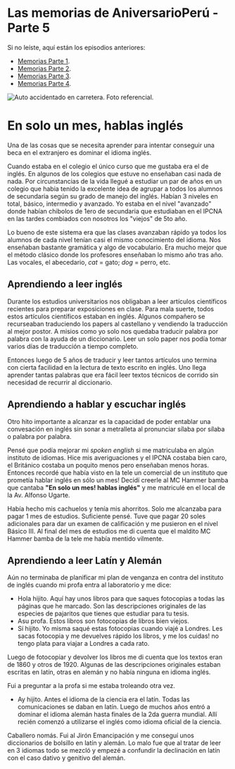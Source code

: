 # Las memorias de AniversarioPerú - Parte 5

Si no leíste, aquí están los episodios anteriores:

* [Memorias Parte 1](http://aniversarioperu.utero.pe/2014/06/28/las-memorias-de-aniversarioperu-parte-1/).
* [Memorias Parte 2](http://aniversarioperu.utero.pe/2014/07/17/las-memorias-de-aniversarioperu-parte-2/).
* [Memorias Parte 3](http://aniversarioperu.utero.pe/2014/08/28/las-memorias-de-aniversarioperu-parte-3/).
* [Memorias Parte 4](http://aniversarioperu.utero.pe/2014/09/18/las-memorias-de-aniversarioperu-parte-4/).

![Auto accidentado en carretera. Foto
referencial.](images/2014-10-01-choque.jpg)

# En solo un mes, hablas inglés
Una de las cosas que se necesita aprender para intentar conseguir una beca en
el extranjero es dominar el idioma inglés.

Cuando estaba en el colegio el único curso que me gustaba era el de inglés. En
algunos de los colegios que estuve no enseñaban casi nada de nada.
Por circunstancias de la vida llegué a estudiar un par de años en un colegio
que habia tenido la excelente idea de agrupar a todos los alumnos de secundaria
según su grado de manejo del inglés.
Habían 3 niveles en total, básico, intermedio y avanzado. Yo estaba en el nivel "avanzado" donde habían
chibolos de 1ero de secundaria que estudiaban en el IPCNA en las tardes
combiados con nosotros los "viejos" de 5to año.

Lo bueno de este sistema era que las clases avanzaban rápido ya todos los
alumnos de cada nivel tenían casi el mismo conocimiento del idioma. Nos
enseñaban bastante gramática y algo de vocabulario.
Era mucho mejor que el método clásico donde los profesores enseñaban lo mismo
año tras año. Las vocales, el abecedario, *cat* = gato; *dog* = perro, etc.

## Aprendiendo a leer inglés
Durante los estudios universitarios nos obligaban a leer artículos científicos
recientes para preparar exposiciones en clase. Para mala suerte, todos estos
artículos científicos estaban en inglés. Algunos compañero se recurseaban
traduciendo los papers al castellano y vendiendo la traducción al mejor postor.
A misios como yo solo nos quedaba traducir palabra por palabra con la ayuda de
un diccionario. Leer un solo paper nos podía tomar varios días de traducción a
tiempo completo.

Entonces luego de 5 años de traducir y leer tantos artículos
uno termina con cierta facilidad en la lectura de texto escrito en inglés.
Uno llega aprender tantas palabras que era fácil leer textos técnicos de
corrido sin necesidad de recurrir al diccionario.

## Aprendiendo a hablar y escuchar inglés
Otro hito importante a alcanzar es la capacidad de poder entablar una
convesación en inglés sin sonar a metralleta al pronunciar sílaba por sílaba o
palabra por palabra.

Pensé que podía mejorar mi *spoken english* si me matriculaba en algún
instituto de idiomas. Hice mis averiguaciones y el IPCNA costaba bien caro, el
Británico costaba un poquito menos pero enseñaban menos horas. Entonces recordé
que había visto en la tele un comercial de un instituto que prometía hablar
inglés en sólo un mes! Decidí creerle al MC Hammer bamba que cantaba **"En solo
un mes! hablas inglés"** y me matriculé en el local de la Av. Alfonso Ugarte.

Había hecho mis cachuelos y tenía mis ahorritos. Solo me
alcanzaba para pagar 1 mes de estudios. Suficiente pensé. Tuve que pagar 20
soles adicionales para dar un examen de calificación y me pusieron en el nivel
Básico III.
Al final del mes de estudios me di cuenta que el maldito MC Hammer bamba de la
tele me había mentido vilmente.

## Aprendiendo a leer Latín y Alemán
Aún no terminaba de planificar mi plan de venganza en contra del instituto de
inglés cuando mi profa entra al laboratorio y me dice:

- Hola hijito. Aquí hay unos libros para que saques fotocopias a todas las
páginas que he marcado. Son las descripciones originales de las especies de
pajaritos que tienes que estudiar para tu tesis.
- Asu profa. Estos libros son fotocopias de libros bien viejos.
- Sí hijito. Yo misma saqué estas fotocopias cuando viajé a Londres. Les sacas
fotocopia y me devuelves rápido los libros, y me los cuidas! no tengo plata para
viajar a Londres a cada rato.

Luego de fotocopiar y devolver los libros me di cuenta que los textos eran de
1860 y otros de 1920. Algunas de las descripciones originales
estaban escritas en latín, otras en alemán y no había ninguna en idioma inglés.

Fui a preguntar a la profa si me estaba troleando otra vez.

- Ay hijito. Antes el idioma de la ciencia era el latín. Todas las
comunicaciones se daban en latín. Luego de muchos años entró a dominar el
idioma alemán hasta finales de la 2da guerra mundial. Allí recién comenzó a
utilizarse el inglés como idioma oficial de la ciencia.

Caballero nomás. Fui al Jirón Emancipación y me conseguí unos diccionarios de
bolsillo en latín y alemán. Lo malo fue que al tratar de leer en 3 idiomas todo
se mezcló y empezé a confundir la declinación en latín con el caso dativo y
genitivo del alemán.


